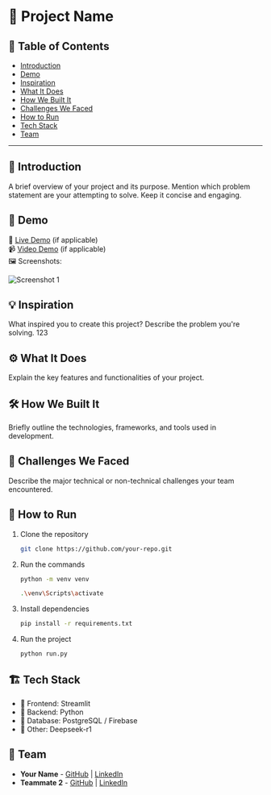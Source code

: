 # 🚀 Project Name

## 📌 Table of Contents
- [Introduction](#introduction)
- [Demo](#demo)
- [Inspiration](#inspiration)
- [What It Does](#what-it-does)
- [How We Built It](#how-we-built-it)
- [Challenges We Faced](#challenges-we-faced)
- [How to Run](#how-to-run)
- [Tech Stack](#tech-stack)
- [Team](#team)

---

## 🎯 Introduction
A brief overview of your project and its purpose. Mention which problem statement are your attempting to solve. Keep it concise and engaging.

## 🎥 Demo
🔗 [Live Demo](#) (if applicable)  
📹 [Video Demo](#) (if applicable)  
🖼️ Screenshots:

![Screenshot 1](link-to-image)

## 💡 Inspiration
What inspired you to create this project? Describe the problem you're solving. 123

## ⚙️ What It Does
Explain the key features and functionalities of your project.

## 🛠️ How We Built It
Briefly outline the technologies, frameworks, and tools used in development.

## 🚧 Challenges We Faced
Describe the major technical or non-technical challenges your team encountered.

## 🏃 How to Run
1. Clone the repository  
   ```sh
   git clone https://github.com/your-repo.git
   ```
2. Run the commands
   ```sh
   python -m venv venv
   
   .\venv\Scripts\activate
   ```
3. Install dependencies  
   ```sh
   pip install -r requirements.txt
   ```
3. Run the project  
   ```sh
   python run.py
   ```

## 🏗️ Tech Stack
- 🔹 Frontend: Streamlit
- 🔹 Backend: Python
- 🔹 Database: PostgreSQL / Firebase
- 🔹 Other: Deepseek-r1

## 👥 Team
- **Your Name** - [GitHub](#) | [LinkedIn](#)
- **Teammate 2** - [GitHub](#) | [LinkedIn](#)
